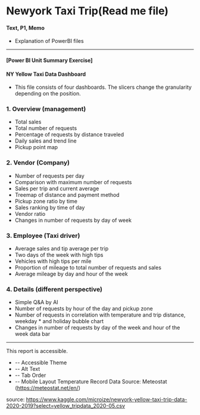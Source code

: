 # Newyork Taxi Trip(Read me file)
#### Text, P1, Memo
* Explanation of PowerBI files

---

#### [Power BI Unit Summary Exercise]
#### NY Yellow Taxi Data Dashboard

* This file consists of four dashboards.   The slicers change the granularity depending on the position.

### 1. Overview (management)
* Total sales
* Total number of requests
* Percentage of requests by distance traveled
* Daily sales and trend line
* Pickup point map

### 2. Vendor (Company)
* Number of requests per day
* Comparison with maximum number of requests
* Sales per trip and current average
* Treemap of distance and payment method
* Pickup zone ratio by time
* Sales ranking by time of day
* Vendor ratio
* Changes in number of requests by day of week

### 3. Employee (Taxi driver)
* Average sales and tip average per trip
* Two days of the week with high tips
* Vehicles with high tips per mile
* Proportion of mileage to total number of requests and sales
* Average mileage by day and hour of the week

### 4. Details (different perspective)
* Simple Q&A by AI
* Number of requests by hour of the day and pickup zone
* Number of requests in correlation with temperature and trip distance, weekday * and holiday bubble chart
* Changes in number of requests by day of the week and hour of the week data bar

-----------------------------

This report is accessible.
- -- Accessible Theme
- -- Alt Text
- -- Tab Order
- -- Mobile Layout
Temperature Record Data Source: Meteostat (https://meteostat.net/en/)

source:
https://www.kaggle.com/microize/newyork-yellow-taxi-trip-data-2020-2019?select=yellow_tripdata_2020-05.csv

